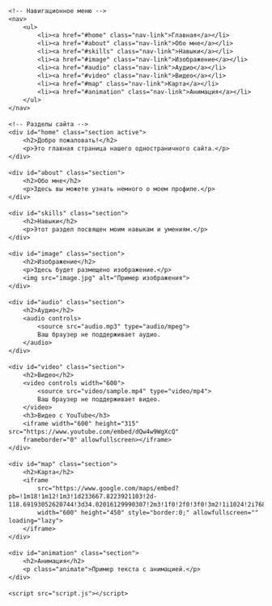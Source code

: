 <!DOCTYPE html>
<html lang="ru">
<head>
    <meta charset="UTF-8">
    <meta name="viewport" content="width=device-width, initial-scale=1.0">
    <title>Одностраничный сайт</title>
    <link rel="stylesheet" href="styles.css">
</head>
<body>

    <!-- Навигационное меню -->
    <nav>
        <ul>
            <li><a href="#home" class="nav-link">Главная</a></li>
            <li><a href="#about" class="nav-link">Обо мне</a></li>
            <li><a href="#skills" class="nav-link">Навыки</a></li>
            <li><a href="#image" class="nav-link">Изображение</a></li>
            <li><a href="#audio" class="nav-link">Аудио</a></li>
            <li><a href="#video" class="nav-link">Видео</a></li>
            <li><a href="#map" class="nav-link">Карта</a></li>
            <li><a href="#animation" class="nav-link">Анимация</a></li>
        </ul>
    </nav>

    <!-- Разделы сайта -->
    <div id="home" class="section active">
        <h2>Добро пожаловать!</h2>
        <p>Это главная страница нашего одностраничного сайта.</p>
    </div>

    <div id="about" class="section">
        <h2>Обо мне</h2>
        <p>Здесь вы можете узнать немного о моем профиле.</p>
    </div>

    <div id="skills" class="section">
        <h2>Навыки</h2>
        <p>Этот раздел посвящен моим навыкам и умениям.</p>
    </div>

    <div id="image" class="section">
        <h2>Изображение</h2>
        <p>Здесь будет размещено изображение.</p>
        <img src="image.jpg" alt="Пример изображения">
    </div>

    <div id="audio" class="section">
        <h2>Аудио</h2>
        <audio controls>
            <source src="audio.mp3" type="audio/mpeg">
            Ваш браузер не поддерживает аудио.
        </audio>
    </div>

    <div id="video" class="section">
        <h2>Видео</h2>
        <video controls width="600">
            <source src="video/sample.mp4" type="video/mp4">
            Ваш браузер не поддерживает видео.
        </video>
        <h3>Видео с YouTube</h3>
        <iframe width="600" height="315" src="https://www.youtube.com/embed/dQw4w9WgXcQ" 
        frameborder="0" allowfullscreen></iframe>
    </div>

    <div id="map" class="section">
        <h2>Карта</h2>
        <iframe 
            src="https://www.google.com/maps/embed?pb=!1m18!1m12!1m3!1d233667.8223921103!2d-118.69193052620744!3d34.02016129990307!2m3!1f0!2f0!3f0!3m2!1i1024!2i768!4f13.1!3m3!1m2!1s0x80c2b0c4d5e8d14d%3A0x70beefdb1a3ad6f1!2sLos%20Angeles%2C%20CA%2C%20USA!5e0!3m2!1sen!2sru!4v1615675649304!5m2!1sen!2sru" 
            width="600" height="450" style="border:0;" allowfullscreen="" loading="lazy">
        </iframe>
    </div>

    <div id="animation" class="section">
        <h2>Анимация</h2>
        <p class="animate">Пример текста с анимацией.</p>
    </div>

    <script src="script.js"></script>
</body>
</html>
